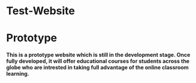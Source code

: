 # Test-Website
<h1>Prototype</h1>
<h4>
This is a prototype website which is still in the development stage. Once fully developed, it will offer educational courses for students
across the globe who are intrested in taking full advantage of the online classroom learning.
</h4>
